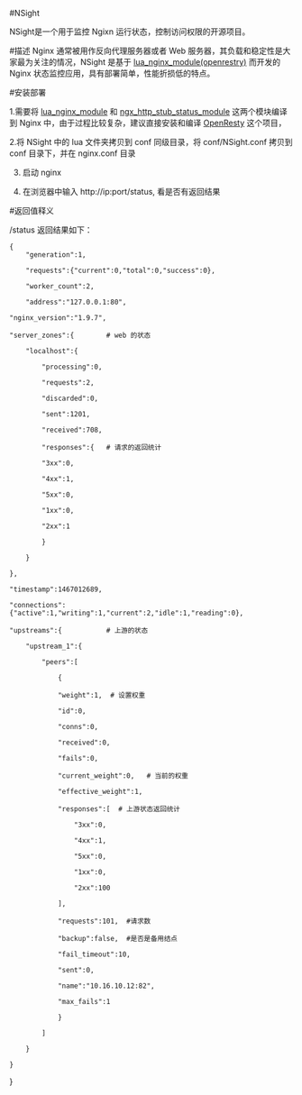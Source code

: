 #NSight

NSight是一个用于监控 Ngixn 运行状态，控制访问权限的开源项目。

 
#描述
Nginx 通常被用作反向代理服务器或者 Web 服务器，其负载和稳定性是大家最为关注的情况，NSight 是基于 [lua_nginx_module(openrestry)](http://openresty.org/en/)  而开发的 Nginx 状态监控应用，具有部署简单，性能折损低的特点。

#安装部署

1.需要将 [lua_nginx_module](https://github.com/openresty/lua-nginx-module) 和 [ngx_http_stub_status_module](http://nginx.org/en/docs/http/ngx_http_stub_status_module.html) 这两个模块编译到 Nginx 中，由于过程比较复杂，建议直接安装和编译 [OpenResty](http://openresty.org/en/) 这个项目，

2.将 NSight 中的 lua 文件夹拷贝到 conf 同级目录，将 conf/NSight.conf 拷贝到 conf 目录下，并在 nginx.conf 目录

3. 启动 nginx

4. 在浏览器中输入 http://ip:port/status, 看是否有返回结果


#返回值释义

/status 返回结果如下：

    {
		"generation":1,

		"requests":{"current":0,"total":0,"success":0},

		"worker_count":2,

		"address":"127.0.0.1:80",

	"nginx_version":"1.9.7",

	"server_zones":{        # web 的状态

		"localhost":{

			"processing":0,

			"requests":2, 

			"discarded":0,

			"sent":1201,

			"received":708,

			"responses":{   # 请求的返回统计 

			"3xx":0,

			"4xx":1,

			"5xx":0,

			"1xx":0,

			"2xx":1

			}

		}

	},

	"timestamp":1467012689,

	"connections":{"active":1,"writing":1,"current":2,"idle":1,"reading":0},

	"upstreams":{           # 上游的状态

		"upstream_1":{

			"peers":[

				{

				"weight":1,  # 设置权重

				"id":0,

				"conns":0,

				"received":0,

				"fails":0,

				"current_weight":0,   # 当前的权重

				"effective_weight":1,

				"responses":[  # 上游状态返回统计

					"3xx":0,

					"4xx":1,

					"5xx":0,

					"1xx":0,

					"2xx":100

				],

				"requests":101,  #请求数

				"backup":false,  #是否是备用结点 

				"fail_timeout":10,

				"sent":0,

				"name":"10.16.10.12:82",

				"max_fails":1

				}

			]

		}

	}
	
}